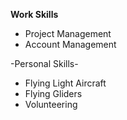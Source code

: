 **Work Skills**
- Project Management
- Account Management

-Personal Skills-
- Flying Light Aircraft
- Flying Gliders
- Volunteering
